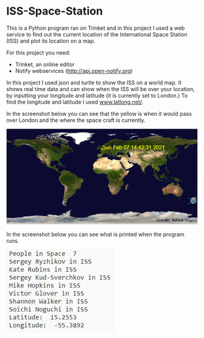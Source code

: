 # ISS-Space-Station

This is a Python program ran on Trinket and in this project I used a web service to find out the current location of the International Space Station (ISS) and plot its location on a map. 

For this project you need: 
- Trinket, an online editor
- Notify webservices (http://api.open-notify.org)

In this project I used json and turtle to show the ISS on a world map. It shows real time data and can show when the 
ISS will be over your location, by inputting your longitude and latitude (it is currently set to London.) To find the longitude and latitude I used www.latlong.net/.

In the screenshot below you can see that the yellow is when it would pass over London and the where the space craft is currently.

![ISS Image](https://github.com/m4nasi/Space-Station/blob/main/ISS%20Image.JPG)

In the screenshot below you can see what is printed when the program runs.

![ISS People](https://github.com/m4nasi/Space-Station/blob/main/ISS%20People.JPG)
